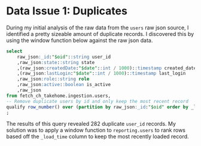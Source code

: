 # Data Issue 1: Duplicates

During my initial analysis of the raw data from the `users` raw json source, I identified a pretty sizeable amount of duplicate records.
I discovered this by using the window function below against the raw json data.

```sql
select
    raw_json:_id:"$oid"::string user_id
    ,raw_json:state::string state
    ,(raw_json:createdDate:"$date"::int / 1000)::timestamp created_date
    ,(raw_json:lastLogin:"$date"::int / 1000)::timestamp last_login
    ,raw_json:role::string role
    ,raw_json:active::boolean is_active
    ,raw_json
from fetch_ch_takehome.ingestion.users,
-- Remove duplicate users by id and only keep the most recent record
qualify row_number() over (partition by raw_json:_id:"$oid" order by _load_time desc) > 1
;
```

The results of this query revealed 282 duplicate `user_id` records. My solution was to apply a window function
to `reporting.users` to rank rows based off the `_load_time` column to keep the most recently loaded record.